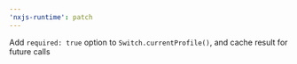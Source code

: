 ```yaml
---
'nxjs-runtime': patch
---
```


Add `required: true` option to `Switch.currentProfile()`, and cache result for future calls

